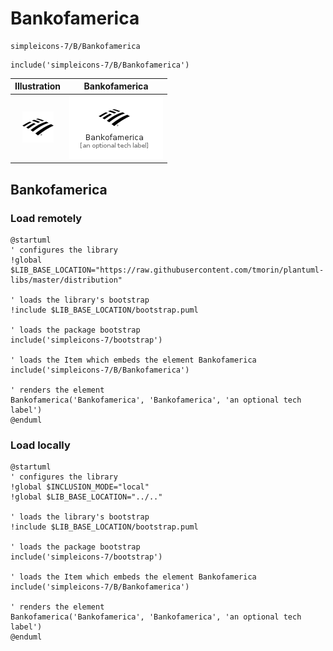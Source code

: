 # Bankofamerica


```text
simpleicons-7/B/Bankofamerica
```

```text
include('simpleicons-7/B/Bankofamerica')
```



| Illustration | Bankofamerica |
| :---: | :---: |
| ![illustration for Illustration](../../simpleicons-7/B/Bankofamerica.png) | ![illustration for Bankofamerica](../../simpleicons-7/B/Bankofamerica.Local.png) |




## Bankofamerica

### Load remotely
```plantuml
@startuml
' configures the library
!global $LIB_BASE_LOCATION="https://raw.githubusercontent.com/tmorin/plantuml-libs/master/distribution"

' loads the library's bootstrap
!include $LIB_BASE_LOCATION/bootstrap.puml

' loads the package bootstrap
include('simpleicons-7/bootstrap')

' loads the Item which embeds the element Bankofamerica
include('simpleicons-7/B/Bankofamerica')

' renders the element
Bankofamerica('Bankofamerica', 'Bankofamerica', 'an optional tech label')
@enduml
```

### Load locally
```plantuml
@startuml
' configures the library
!global $INCLUSION_MODE="local"
!global $LIB_BASE_LOCATION="../.."

' loads the library's bootstrap
!include $LIB_BASE_LOCATION/bootstrap.puml

' loads the package bootstrap
include('simpleicons-7/bootstrap')

' loads the Item which embeds the element Bankofamerica
include('simpleicons-7/B/Bankofamerica')

' renders the element
Bankofamerica('Bankofamerica', 'Bankofamerica', 'an optional tech label')
@enduml
```

